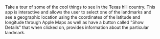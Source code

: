 Take a tour of some of the cool things to see in the Texas hill country. This app is interactive and allows the user to select one of the landmarks and see a geographic location using the coordinates of the latitude and longitude through Apple Maps as well as have a button called "Show Details" that when clicked on, provides information about the particular landmark.
